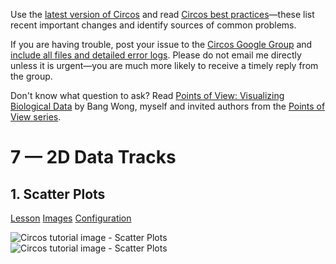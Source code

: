 Use the [latest version of Circos](/software/download/circos/) and read
[Circos best
practices](/documentation/tutorials/reference/best_practices/)—these list
recent important changes and identify sources of common problems.

If you are having trouble, post your issue to the [Circos Google
Group](https://groups.google.com/group/circos-data-visualization) and [include
all files and detailed error logs](/support/support/). Please do not email me
directly unless it is urgent—you are much more likely to receive a timely
reply from the group.

Don't know what question to ask? Read [Points of View: Visualizing Biological
Data](https://www.nature.com/nmeth/journal/v9/n12/full/nmeth.2258.html) by
Bang Wong, myself and invited authors from the [Points of View
series](https://mk.bcgsc.ca/pointsofview).

# 7 — 2D Data Tracks

## 1\. Scatter Plots

[Lesson](/documentation/tutorials/2d_tracks/scatter_plots/lesson)
[Images](/documentation/tutorials/2d_tracks/scatter_plots/images)
[Configuration](/documentation/tutorials/2d_tracks/scatter_plots/configuration)

![Circos tutorial image - Scatter
Plots](/documentation/tutorials/2d_tracks/scatter_plots/img/01.png) ![Circos
tutorial image - Scatter
Plots](/documentation/tutorials/2d_tracks/scatter_plots/img/02.png)

